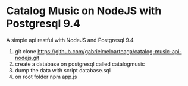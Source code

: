 # Catalog Music on NodeJS with Postgresql 9.4
A simple api restful with NodeJS and Postgresql 9.4

1. git clone https://github.com/gabrielmeloarteaga/catalog-music-api-nodejs.git
2. create a database on postgresql called catalogmusic
3. dump the data with script database.sql
4. on root folder npm app.js
